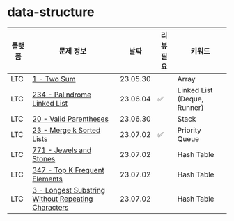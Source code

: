 # data-structure
| 플랫폼 | 문제 정보 | 날짜       | 리뷰 필요 | 키워드   |
|-----|-----|----------|-------|-------|
| LTC | [1 - Two Sum](https://leetcode.com/problems/two-sum/description/) | 23.05.30 |       | Array |
| LTC | [234 - Palindrome Linked List](https://leetcode.com/problems/palindrome-linked-list/) | 23.06.04 | ✅     | Linked List (Deque, Runner) |
| LTC | [20 - Valid Parentheses](https://leetcode.com/problems/valid-parentheses/) | 23.06.30 |       | Stack |
| LTC | [23 - Merge k Sorted Lists](https://leetcode.com/problems/merge-k-sorted-lists/) | 23.07.02 | ✅     | Priority Queue |
| LTC | [771 - Jewels and Stones](https://leetcode.com/problems/jewels-and-stones/) | 23.07.02 | | Hash Table |
| LTC | [347 - Top K Frequent Elements](https://leetcode.com/problems/top-k-frequent-elements/) | 23.07.02 | | Hash Table |
| LTC | [3 - Longest Substring Without Repeating Characters](https://leetcode.com/problems/longest-substring-without-repeating-characters/) | 23.07.02 | | Hash Table |
